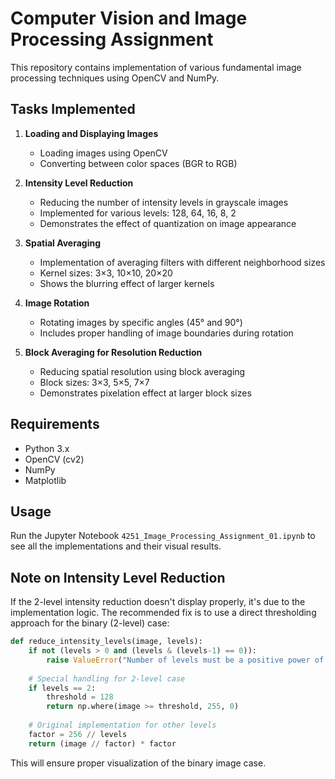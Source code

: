 # Computer Vision and Image Processing Assignment

This repository contains implementation of various fundamental image processing techniques using OpenCV and NumPy.

## Tasks Implemented

1. **Loading and Displaying Images**
   - Loading images using OpenCV
   - Converting between color spaces (BGR to RGB)

2. **Intensity Level Reduction**
   - Reducing the number of intensity levels in grayscale images
   - Implemented for various levels: 128, 64, 16, 8, 2
   - Demonstrates the effect of quantization on image appearance

3. **Spatial Averaging**
   - Implementation of averaging filters with different neighborhood sizes
   - Kernel sizes: 3×3, 10×10, 20×20
   - Shows the blurring effect of larger kernels

4. **Image Rotation**
   - Rotating images by specific angles (45° and 90°)
   - Includes proper handling of image boundaries during rotation

5. **Block Averaging for Resolution Reduction**
   - Reducing spatial resolution using block averaging
   - Block sizes: 3×3, 5×5, 7×7
   - Demonstrates pixelation effect at larger block sizes

## Requirements

- Python 3.x
- OpenCV (cv2)
- NumPy
- Matplotlib

## Usage

Run the Jupyter Notebook `4251_Image_Processing_Assignment_01.ipynb` to see all the implementations and their visual results.

## Note on Intensity Level Reduction

If the 2-level intensity reduction doesn't display properly, it's due to the implementation logic. The recommended fix is to use a direct thresholding approach for the binary (2-level) case:

```python
def reduce_intensity_levels(image, levels):
    if not (levels > 0 and (levels & (levels-1) == 0)):
        raise ValueError("Number of levels must be a positive power of 2")
    
    # Special handling for 2-level case
    if levels == 2:
        threshold = 128
        return np.where(image >= threshold, 255, 0)
    
    # Original implementation for other levels
    factor = 256 // levels
    return (image // factor) * factor
```

This will ensure proper visualization of the binary image case.